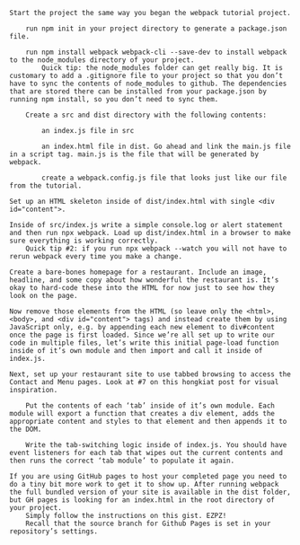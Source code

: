 

    Start the project the same way you began the webpack tutorial project.

        run npm init in your project directory to generate a package.json file.

        run npm install webpack webpack-cli --save-dev to install webpack to the node_modules directory of your project.
            Quick tip: the node_modules folder can get really big. It is customary to add a .gitignore file to your project so that you don’t have to sync the contents of node_modules to github. The dependencies that are stored there can be installed from your package.json by running npm install, so you don’t need to sync them.

        Create a src and dist directory with the following contents:

            an index.js file in src

            an index.html file in dist. Go ahead and link the main.js file in a script tag. main.js is the file that will be generated by webpack.

            create a webpack.config.js file that looks just like our file from the tutorial.

    Set up an HTML skeleton inside of dist/index.html with single <div id="content">.

    Inside of src/index.js write a simple console.log or alert statement and then run npx webpack. Load up dist/index.html in a browser to make sure everything is working correctly.
        Quick tip #2: if you run npx webpack --watch you will not have to rerun webpack every time you make a change.

    Create a bare-bones homepage for a restaurant. Include an image, headline, and some copy about how wonderful the restaurant is. It’s okay to hard-code these into the HTML for now just to see how they look on the page.

    Now remove those elements from the HTML (so leave only the <html>, <body>, and <div id="content"> tags) and instead create them by using JavaScript only, e.g. by appending each new element to div#content once the page is first loaded. Since we’re all set up to write our code in multiple files, let’s write this initial page-load function inside of it’s own module and then import and call it inside of index.js.

    Next, set up your restaurant site to use tabbed browsing to access the Contact and Menu pages. Look at #7 on this hongkiat post for visual inspiration.

        Put the contents of each ‘tab’ inside of it’s own module. Each module will export a function that creates a div element, adds the appropriate content and styles to that element and then appends it to the DOM.

        Write the tab-switching logic inside of index.js. You should have event listeners for each tab that wipes out the current contents and then runs the correct ‘tab module’ to populate it again.

    If you are using GitHub pages to host your completed page you need to do a tiny bit more work to get it to show up. After running webpack the full bundled version of your site is available in the dist folder, but GH pages is looking for an index.html in the root directory of your project.
        Simply follow the instructions on this gist. EZPZ!
        Recall that the source branch for Github Pages is set in your repository’s settings.


